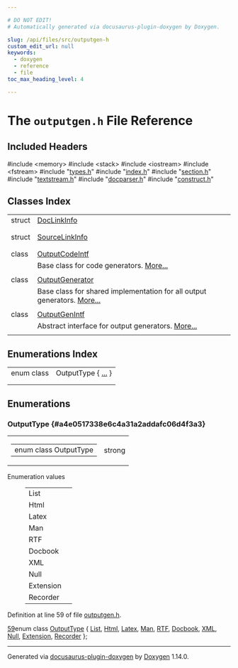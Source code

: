 ```yaml
---

# DO NOT EDIT!
# Automatically generated via docusaurus-plugin-doxygen by Doxygen.

slug: /api/files/src/outputgen-h
custom_edit_url: null
keywords:
  - doxygen
  - reference
  - file
toc_max_heading_level: 4

---
```


<div class="doxyPage">

# The `outputgen.h` File Reference



## Included Headers

<div class="doxyIncludesList">#include &lt;memory&gt;
#include &lt;stack&gt;
#include &lt;iostream&gt;
#include &lt;fstream&gt;
#include "<a href="/web-doxygen/docs/api/files/src/types-h">types.h</a>"
#include "<a href="/web-doxygen/docs/api/files/src/index-h">index.h</a>"
#include "<a href="/web-doxygen/docs/api/files/src/section-h">section.h</a>"
#include "<a href="/web-doxygen/docs/api/files/src/textstream-h">textstream.h</a>"
#include "<a href="/web-doxygen/docs/api/files/src/docparser-h">docparser.h</a>"
#include "<a href="/web-doxygen/docs/api/files/src/construct-h">construct.h</a>"
</div>

## Classes Index

<table class="doxyMembersIndex">

<tr class="doxyMemberIndexItem">
<td class="doxyMemberIndexItemType" align="left" valign="top">struct</td>
<td class="doxyMemberIndexItemName" align="left" valign="top"><a href="/web-doxygen/docs/api/structs/doclinkinfo">DocLinkInfo</a></td>
</tr>
<tr class="doxyMemberIndexDescription">
<td class="doxyMemberIndexDescriptionLeft"></td>
<td class="doxyMemberIndexDescriptionRight">
</td>
</tr>
<tr class="doxyMemberIndexSeparator">
<td class="doxyMemberIndexSeparator" colspan="2"></td>
</tr>

<tr class="doxyMemberIndexItem">
<td class="doxyMemberIndexItemType" align="left" valign="top">struct</td>
<td class="doxyMemberIndexItemName" align="left" valign="top"><a href="/web-doxygen/docs/api/structs/sourcelinkinfo">SourceLinkInfo</a></td>
</tr>
<tr class="doxyMemberIndexDescription">
<td class="doxyMemberIndexDescriptionLeft"></td>
<td class="doxyMemberIndexDescriptionRight">
</td>
</tr>
<tr class="doxyMemberIndexSeparator">
<td class="doxyMemberIndexSeparator" colspan="2"></td>
</tr>

<tr class="doxyMemberIndexItem">
<td class="doxyMemberIndexItemType" align="left" valign="top">class</td>
<td class="doxyMemberIndexItemName" align="left" valign="top"><a href="/web-doxygen/docs/api/classes/outputcodeintf">OutputCodeIntf</a></td>
</tr>
<tr class="doxyMemberIndexDescription">
<td class="doxyMemberIndexDescriptionLeft"></td>
<td class="doxyMemberIndexDescriptionRight">
Base class for code generators. <a href="/web-doxygen/docs/api/classes/outputcodeintf/#details">More...</a>
</td>
</tr>
<tr class="doxyMemberIndexSeparator">
<td class="doxyMemberIndexSeparator" colspan="2"></td>
</tr>

<tr class="doxyMemberIndexItem">
<td class="doxyMemberIndexItemType" align="left" valign="top">class</td>
<td class="doxyMemberIndexItemName" align="left" valign="top"><a href="/web-doxygen/docs/api/classes/outputgenerator">OutputGenerator</a></td>
</tr>
<tr class="doxyMemberIndexDescription">
<td class="doxyMemberIndexDescriptionLeft"></td>
<td class="doxyMemberIndexDescriptionRight">
Base class for shared implementation for all output generators. <a href="/web-doxygen/docs/api/classes/outputgenerator/#details">More...</a>
</td>
</tr>
<tr class="doxyMemberIndexSeparator">
<td class="doxyMemberIndexSeparator" colspan="2"></td>
</tr>

<tr class="doxyMemberIndexItem">
<td class="doxyMemberIndexItemType" align="left" valign="top">class</td>
<td class="doxyMemberIndexItemName" align="left" valign="top"><a href="/web-doxygen/docs/api/classes/outputgenintf">OutputGenIntf</a></td>
</tr>
<tr class="doxyMemberIndexDescription">
<td class="doxyMemberIndexDescriptionLeft"></td>
<td class="doxyMemberIndexDescriptionRight">
Abstract interface for output generators. <a href="/web-doxygen/docs/api/classes/outputgenintf/#details">More...</a>
</td>
</tr>
<tr class="doxyMemberIndexSeparator">
<td class="doxyMemberIndexSeparator" colspan="2"></td>
</tr>

</table>

## Enumerations Index

<table class="doxyMembersIndex">

<tr class="doxyMemberIndexItem">
<td class="doxyMemberIndexItemType" align="left" valign="top">enum class</td>
<td class="doxyMemberIndexItemName" align="left" valign="top">OutputType { <a href="#a4e0517338e6c4a31a2addafc06d4f3a3">...</a> }</td>
</tr>
<tr class="doxyMemberIndexDescription">
<td class="doxyMemberIndexDescriptionLeft"></td>
<td class="doxyMemberIndexDescriptionRight">
</td>
</tr>
<tr class="doxyMemberIndexSeparator">
<td class="doxyMemberIndexSeparator" colspan="2"></td>
</tr>

</table>


<div class="doxySectionDef">

## Enumerations

### OutputType {#a4e0517338e6c4a31a2addafc06d4f3a3}

<div class="doxyMemberItem">
<div class="doxyMemberProto">
<table class="doxyMemberLabels">
<tr class="doxyMemberLabels">
<td class="doxyMemberLabelsLeft">
<table class="doxyMemberName">
<tr>
<td class="doxyMemberName">enum class OutputType </td>
</tr>
</table>
</td>
<td class="doxyMemberLabelsRight">
<span class="doxyMemberLabels">
<span class="doxyMemberLabel strong">strong</span>
</span>
</td>
</tr>
</table>
</div>
<div class="doxyMemberDoc">


<dl class="doxyEnumList">
<dt class="doxyEnumTableTitle">Enumeration values</dt>
<dd>
<table class="doxyEnumTable">

<tr class="doxyEnumItem">
<td class="doxyEnumItemName">List<a id="a4e0517338e6c4a31a2addafc06d4f3a3a4ee29ca12c7d126654bd0e5275de6135"></a></td>
<td class="doxyEnumItemDescription"></td>
</tr>

<tr class="doxyEnumItem">
<td class="doxyEnumItemName">Html<a id="a4e0517338e6c4a31a2addafc06d4f3a3a3135f4019bee015e2d1ae7f77f9f3f64"></a></td>
<td class="doxyEnumItemDescription"></td>
</tr>

<tr class="doxyEnumItem">
<td class="doxyEnumItemName">Latex<a id="a4e0517338e6c4a31a2addafc06d4f3a3a08e3b0db5b64cd1da774369814896b78"></a></td>
<td class="doxyEnumItemDescription"></td>
</tr>

<tr class="doxyEnumItem">
<td class="doxyEnumItemName">Man<a id="a4e0517338e6c4a31a2addafc06d4f3a3a627661c621eab1b7b298abc47d1a250d"></a></td>
<td class="doxyEnumItemDescription"></td>
</tr>

<tr class="doxyEnumItem">
<td class="doxyEnumItemName">RTF<a id="a4e0517338e6c4a31a2addafc06d4f3a3a7da7adb1d98a6ee0f69281084f9ea9b2"></a></td>
<td class="doxyEnumItemDescription"></td>
</tr>

<tr class="doxyEnumItem">
<td class="doxyEnumItemName">Docbook<a id="a4e0517338e6c4a31a2addafc06d4f3a3a680ad2abb703e2cb60fbdddf8423315a"></a></td>
<td class="doxyEnumItemDescription"></td>
</tr>

<tr class="doxyEnumItem">
<td class="doxyEnumItemName">XML<a id="a4e0517338e6c4a31a2addafc06d4f3a3a3501bb093d363810b671059b9cfed3f8"></a></td>
<td class="doxyEnumItemDescription"></td>
</tr>

<tr class="doxyEnumItem">
<td class="doxyEnumItemName">Null<a id="a4e0517338e6c4a31a2addafc06d4f3a3abbb93ef26e3c101ff11cdd21cab08a94"></a></td>
<td class="doxyEnumItemDescription"></td>
</tr>

<tr class="doxyEnumItem">
<td class="doxyEnumItemName">Extension<a id="a4e0517338e6c4a31a2addafc06d4f3a3a63e4e92bb7d207ca577b11c07f827279"></a></td>
<td class="doxyEnumItemDescription"></td>
</tr>

<tr class="doxyEnumItem">
<td class="doxyEnumItemName">Recorder<a id="a4e0517338e6c4a31a2addafc06d4f3a3a1aff765143dc4bf8ef68f698234e10f6"></a></td>
<td class="doxyEnumItemDescription"></td>
</tr>

</table>
</dd>
</dl>

Definition at line 59 of file <a href="/web-doxygen/docs/api/files/src/outputgen-h">outputgen.h</a>.

<div class="doxyProgramListing">

<div class="doxyCodeLine"><span class="doxyLineNumber"><a href="#a4e0517338e6c4a31a2addafc06d4f3a3a680ad2abb703e2cb60fbdddf8423315a">59</a></span><span class="doxyLineContent"><span class="doxyHighlightKeyword">enum class</span><span class="doxyHighlight"> <a href="#a4e0517338e6c4a31a2addafc06d4f3a3">OutputType</a> { <a href="#a4e0517338e6c4a31a2addafc06d4f3a3a4ee29ca12c7d126654bd0e5275de6135">List</a>, <a href="/web-doxygen/docs/api/files/src/dotgraph-h/#a8680135da08a5ef57cebe20060912dcca3135f4019bee015e2d1ae7f77f9f3f64">Html</a>, <a href="#a4e0517338e6c4a31a2addafc06d4f3a3a08e3b0db5b64cd1da774369814896b78">Latex</a>, <a href="#a4e0517338e6c4a31a2addafc06d4f3a3a627661c621eab1b7b298abc47d1a250d">Man</a>, <a href="#a4e0517338e6c4a31a2addafc06d4f3a3a7da7adb1d98a6ee0f69281084f9ea9b2">RTF</a>, <a href="#a4e0517338e6c4a31a2addafc06d4f3a3a680ad2abb703e2cb60fbdddf8423315a">Docbook</a>, <a href="#a4e0517338e6c4a31a2addafc06d4f3a3a3501bb093d363810b671059b9cfed3f8">XML</a>, <a href="#a4e0517338e6c4a31a2addafc06d4f3a3abbb93ef26e3c101ff11cdd21cab08a94">Null</a>, <a href="#a4e0517338e6c4a31a2addafc06d4f3a3a63e4e92bb7d207ca577b11c07f827279">Extension</a>, <a href="#a4e0517338e6c4a31a2addafc06d4f3a3a1aff765143dc4bf8ef68f698234e10f6">Recorder</a> };</span></span></div>

</div>

</div>
</div>

</div>

<hr/>

<p class="doxyGeneratedBy">Generated via <a href="https://github.com/xpack/docusaurus-plugin-doxygen">docusaurus-plugin-doxygen</a> by <a href="https://www.doxygen.nl">Doxygen</a> 1.14.0.</p>

</div>
